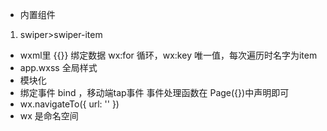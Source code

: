 - 内置组件
1. swiper>swiper-item
- wxml里 {{}} 绑定数据
    wx:for 循环，wx:key 唯一值，每次遍历时名字为item
- app.wxss 全局样式
- 模块化
- 绑定事件 bind ，移动端tap事件
    事件处理函数在 Page({})中声明即可
- wx.navigateTo({
    url: ''
})
- wx 是命名空间